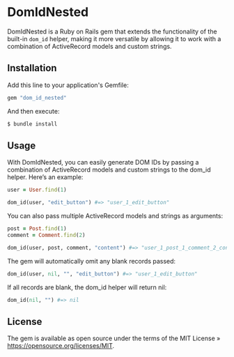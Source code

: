 # DomIdNested

DomIdNested is a Ruby on Rails gem that extends the functionality of the built-in `dom_id` helper, making it more versatile by allowing it to work with a combination of ActiveRecord models and custom strings.

## Installation

Add this line to your application's Gemfile:

```ruby
gem "dom_id_nested"
```

And then execute:

```zsh
$ bundle install
```

## Usage

With DomIdNested, you can easily generate DOM IDs by passing a combination of ActiveRecord models and custom strings to the dom_id helper. Here’s an example:

```ruby
user = User.find(1)

dom_id(user, "edit_button") #=> "user_1_edit_button"
```

You can also pass multiple ActiveRecord models and strings as arguments:

```ruby
post = Post.find(1)
comment = Comment.find(2)

dom_id(user, post, comment, "content") #=> "user_1_post_1_comment_2_content"
```

The gem will automatically omit any blank records passed:

```ruby
dom_id(user, nil, "", "edit_button") #=> "user_1_edit_button"
```

If all records are blank, the dom_id helper will return nil:

```ruby
dom_id(nil, "") #=> nil
```

## License

The gem is available as open source under the terms of the MIT License » https://opensource.org/licenses/MIT.
